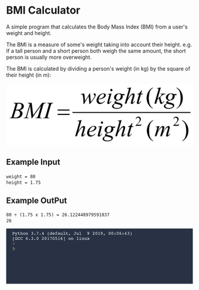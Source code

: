 
# BMI Calculator

A simple program that calculates the Body Mass Index (BMI) from a user's weight and height.

The BMI is a measure of some's weight taking into account their height. e.g. If a tall person and a short person both weigh the same amount, the short person is usually more overweight.

The BMI is calculated by dividing a person's weight (in kg) by the square of their height (in m):

![BMI_Calculator](https://github.com/Abdurahman-hassan/100DaysOfCode/blob/main/DayTwo/2.2.BMI_Calculator/2.2.bmi.png?raw=true)

## Example Input

```
weight = 80
height = 1.75
```

## Example OutPut

```
80 ÷ (1.75 x 1.75) = 26.122448979591837
26
```
![BMI_Calculator](https://github.com/Abdurahman-hassan/100DaysOfCode/blob/main/DayTwo/2.2.BMI_Calculator/2.2.bmiCalc.gif?raw=true)

